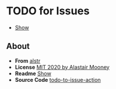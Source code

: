 # TODO for Issues
- [Show](./.github/workflows/todo.yml)

## About
- **From** [alstr](https://github.com/alstr)
- **License** [MIT 2020 by Alastair Mooney](https://github.com/alstr/todo-to-issue-action/blob/master/LICENSE.md)
- **Readme** [Show](https://github.com/alstr/todo-to-issue-action/blob/master/README.md)
- **Source Code** [todo-to-issue-action](https://github.com/alstr/todo-to-issue-action)
